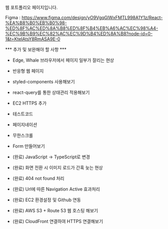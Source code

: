웹 포트폴리오 페이지입니다.

Figma : https://www.figma.com/design/yO9VgqGlWxFMTL998A1Y1z/React-%EA%B8%B0%EB%B0%98-%ED%8F%AC%ED%8A%B8%ED%8F%B4%EB%A6%AC%EC%98%A4-%EC%9B%B9%EC%82%AC%EC%9D%B4%ED%8A%B8?node-id=0-1&t=KteIAtsY8RmASA9E-0


*** 추가 및 보완해야 할 사항 ***
- Edge, Whale 브라우저에서 페이지 일부가 잘리는 현상
- 반응형 웹 페이지
- styled-components 사용해보기
- react-query를 통한 상태관리 적용해보기
- EC2 HTTPS 추가
- 테스트코드
- 페이지네이션
- 무한스크롤
- Form 만들어보기

- (완료) JavaScript -> TypeScript로 변경
- (완료) 화면 전환 시 이미지 로드가 간혹 늦는 현상
- (완료) 404 not found 처리
- (완료) Url에 따른 Navigation Active 효과처리
- (완료) EC2 환경설정 및 Github 연동
- (완료) AWS S3 + Route 53 웹 호스팅 해보기
- (완료) CloudFront 연결하여 HTTPS 연결해보기
